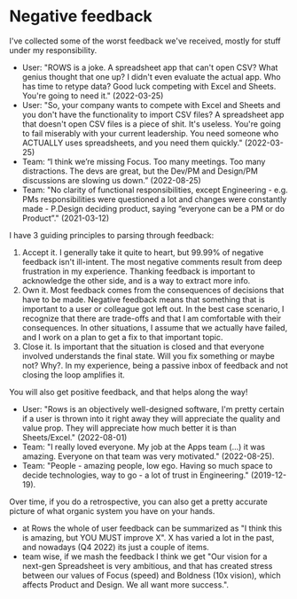 # Negative feedback

I've collected some of the worst feedback we've received, mostly for stuff under my responsibility. 

- User: "ROWS is a joke. A spreadsheet app that can't open CSV? What genius thought that one up? I didn't even evaluate the actual app. Who has time to retype data? Good luck competing with Excel and Sheets. You're going to need it." (2022-03-25)
- User: "So, your company wants to compete with Excel and Sheets and you don't have the functionality to import CSV files? A spreadsheet app that doesn't open CSV files is a piece of shit. It's useless. You're going to fail miserably with your current leadership. You need someone who ACTUALLY uses spreadsheets, and you need them quickly." (2022-03-25)
- Team: “I think we’re missing Focus. Too many meetings. Too many distractions. The devs are great, but the Dev/PM and Design/PM discussions are slowing us down.” (2022-08-25)
- Team: "No clarity of functional responsibilities, except Engineering - e.g. PMs responsibilities were questioned a lot and changes were constantly made - P.Design deciding product, saying “everyone can be a PM or do Product”." (2021-03-12)

I have 3 guiding principles to parsing through feedback:

1. Accept it. I generally take it quite to heart, but 99.99% of negative feedback isn't ill-intent. The most negative comments result from deep frustration in my experience. Thanking feedback is important to acknowledge the other side, and is a way to extract more info.
2. Own it. Most feedback comes from the consequences of decisions that have to be made. Negative feedback means that something that is important to a user or colleague got left out. In the best case scenario, I recognize that there are trade-offs and that I am comfortable with their consequences. In other situations, I assume that we actually have failed, and I work on a plan to get a fix to that important topic. 
3. Close it. Is important that the situation is closed and that everyone involved understands the final state. Will you fix something or maybe not? Why?. In my experience, being a passive inbox of feedback and not closing the loop amplifies it.

You will also get positive feedback, and that helps along the way!

- User: "Rows is an objectively well-designed software, I'm pretty certain if a user is thrown into it right away they will appreciate the quality and value prop. They will appreciate how much better it is than Sheets/Excel." (2022-08-01)
- Team: "I really loved everyone. My job at the Apps team (...) it was amazing. Everyone on that team was very motivated." (2022-08-25).
- Team: "People - amazing people, low ego. Having so much space to decide technologies, way to go - a lot of trust in Engineering." (2019-12-19).

Over time, if you do a retrospective, you can also get a pretty accurate picture of what organic system you have on your hands. 

- at Rows the whole of user feedback can be summarized as "I think this is amazing, but YOU MUST improve X". X has varied a lot in the past, and nowadays (Q4 2022) its just a couple of items.
- team wise, if we mash the feedback I think we get "Our vision for a next-gen Spreadsheet is very ambitious, and that has created stress between our values of Focus (speed) and Boldness (10x vision), which affects Product and Design. We all want more success.".
